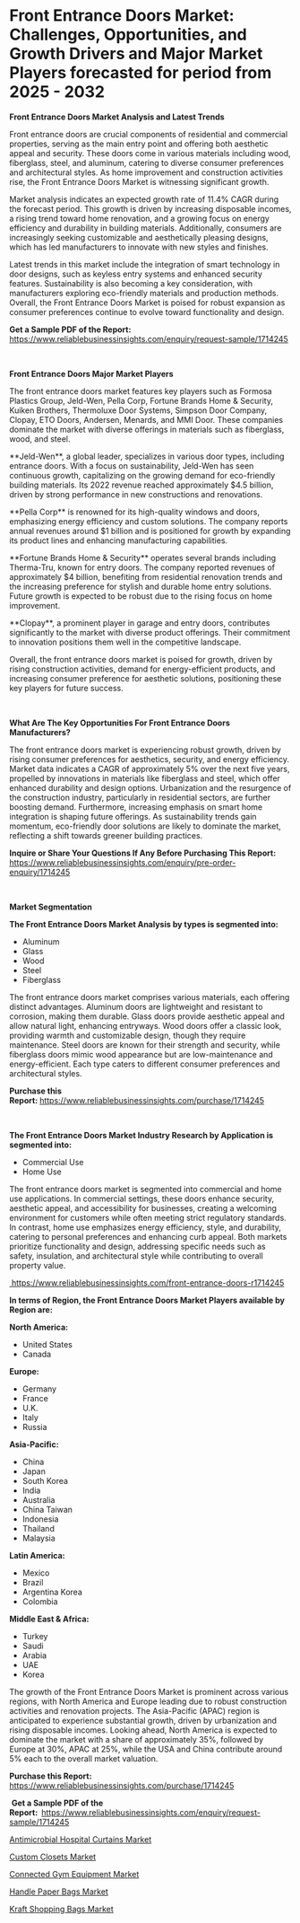 <p><h1>Front Entrance Doors Market: Challenges, Opportunities, and Growth Drivers and Major Market Players forecasted for period from 2025 - 2032</h1></p><p><strong>Front Entrance Doors Market Analysis and Latest Trends</strong></p>
<p><p>Front entrance doors are crucial components of residential and commercial properties, serving as the main entry point and offering both aesthetic appeal and security. These doors come in various materials including wood, fiberglass, steel, and aluminum, catering to diverse consumer preferences and architectural styles. As home improvement and construction activities rise, the Front Entrance Doors Market is witnessing significant growth.</p><p>Market analysis indicates an expected growth rate of 11.4% CAGR during the forecast period. This growth is driven by increasing disposable incomes, a rising trend toward home renovation, and a growing focus on energy efficiency and durability in building materials. Additionally, consumers are increasingly seeking customizable and aesthetically pleasing designs, which has led manufacturers to innovate with new styles and finishes.</p><p>Latest trends in this market include the integration of smart technology in door designs, such as keyless entry systems and enhanced security features. Sustainability is also becoming a key consideration, with manufacturers exploring eco-friendly materials and production methods. Overall, the Front Entrance Doors Market is poised for robust expansion as consumer preferences continue to evolve toward functionality and design.</p></p>
<p><strong>Get a Sample PDF of the Report:&nbsp;</strong> <a href="https://www.reliablebusinessinsights.com/enquiry/request-sample/1714245?utm_campaign=950&utm_medium=2&utm_source=Github&utm_content=ia&utm_term=07022025&utm_id=front-entrance-doors">https://www.reliablebusinessinsights.com/enquiry/request-sample/1714245</a></p>
<p>&nbsp;</p>
<p><strong>Front Entrance Doors Major Market Players</strong></p>
<p><p>The front entrance doors market features key players such as Formosa Plastics Group, Jeld-Wen, Pella Corp, Fortune Brands Home & Security, Kuiken Brothers, Thermoluxe Door Systems, Simpson Door Company, Clopay, ETO Doors, Andersen, Menards, and MMI Door. These companies dominate the market with diverse offerings in materials such as fiberglass, wood, and steel.</p><p>**Jeld-Wen**, a global leader, specializes in various door types, including entrance doors. With a focus on sustainability, Jeld-Wen has seen continuous growth, capitalizing on the growing demand for eco-friendly building materials. Its 2022 revenue reached approximately $4.5 billion, driven by strong performance in new constructions and renovations.</p><p>**Pella Corp** is renowned for its high-quality windows and doors, emphasizing energy efficiency and custom solutions. The company reports annual revenues around $1 billion and is positioned for growth by expanding its product lines and enhancing manufacturing capabilities.</p><p>**Fortune Brands Home & Security** operates several brands including Therma-Tru, known for entry doors. The company reported revenues of approximately $4 billion, benefiting from residential renovation trends and the increasing preference for stylish and durable home entry solutions. Future growth is expected to be robust due to the rising focus on home improvement.</p><p>**Clopay**, a prominent player in garage and entry doors, contributes significantly to the market with diverse product offerings. Their commitment to innovation positions them well in the competitive landscape.</p><p>Overall, the front entrance doors market is poised for growth, driven by rising construction activities, demand for energy-efficient products, and increasing consumer preference for aesthetic solutions, positioning these key players for future success.</p></p>
<p>&nbsp;</p>
<p><strong>What Are The Key Opportunities For Front Entrance Doors Manufacturers?</strong></p>
<p><p>The front entrance doors market is experiencing robust growth, driven by rising consumer preferences for aesthetics, security, and energy efficiency. Market data indicates a CAGR of approximately 5% over the next five years, propelled by innovations in materials like fiberglass and steel, which offer enhanced durability and design options. Urbanization and the resurgence of the construction industry, particularly in residential sectors, are further boosting demand. Furthermore, increasing emphasis on smart home integration is shaping future offerings. As sustainability trends gain momentum, eco-friendly door solutions are likely to dominate the market, reflecting a shift towards greener building practices.</p></p>
<p><strong>Inquire or Share Your Questions If Any Before Purchasing This Report:</strong> <a href="https://www.reliablebusinessinsights.com/enquiry/pre-order-enquiry/1714245?utm_campaign=950&utm_medium=2&utm_source=Github&utm_content=ia&utm_term=07022025&utm_id=front-entrance-doors">https://www.reliablebusinessinsights.com/enquiry/pre-order-enquiry/1714245</a></p>
<p>&nbsp;</p>
<p><strong>Market Segmentation</strong></p>
<p><strong>The Front Entrance Doors Market Analysis by types is segmented into:</strong></p>
<p><ul><li>Aluminum</li><li>Glass</li><li>Wood</li><li>Steel</li><li>Fiberglass</li></ul></p>
<p><p>The front entrance doors market comprises various materials, each offering distinct advantages. Aluminum doors are lightweight and resistant to corrosion, making them durable. Glass doors provide aesthetic appeal and allow natural light, enhancing entryways. Wood doors offer a classic look, providing warmth and customizable design, though they require maintenance. Steel doors are known for their strength and security, while fiberglass doors mimic wood appearance but are low-maintenance and energy-efficient. Each type caters to different consumer preferences and architectural styles.</p></p>
<p><strong>Purchase this Report:&nbsp;</strong><a href="https://www.reliablebusinessinsights.com/purchase/1714245?utm_campaign=950&utm_medium=2&utm_source=Github&utm_content=ia&utm_term=07022025&utm_id=front-entrance-doors">https://www.reliablebusinessinsights.com/purchase/1714245</a></p>
<p>&nbsp;</p>
<p><strong>The Front Entrance Doors Market Industry Research by Application is segmented into:</strong></p>
<p><ul><li>Commercial Use</li><li>Home Use</li></ul></p>
<p><p>The front entrance doors market is segmented into commercial and home use applications. In commercial settings, these doors enhance security, aesthetic appeal, and accessibility for businesses, creating a welcoming environment for customers while often meeting strict regulatory standards. In contrast, home use emphasizes energy efficiency, style, and durability, catering to personal preferences and enhancing curb appeal. Both markets prioritize functionality and design, addressing specific needs such as safety, insulation, and architectural style while contributing to overall property value.</p></p>
<p><a href="https://www.reliablebusinessinsights.com/front-entrance-doors-r1714245?utm_campaign=950&utm_medium=2&utm_source=Github&utm_content=ia&utm_term=07022025&utm_id=front-entrance-doors">&nbsp;https://www.reliablebusinessinsights.com/front-entrance-doors-r1714245</a></p>
<p><strong>In terms of Region, the Front Entrance Doors Market Players available by Region are:</strong></p>
<p>
    <p> <strong> North America: </strong>
        <ul>
            <li>United States</li>
            <li>Canada</li>
        </ul>
        </p> 
    <p> <strong> Europe: </strong>
        <ul>
            <li>Germany</li>
            <li>France</li>
            <li>U.K.</li>
            <li>Italy</li>
            <li>Russia</li>
        </ul>
        </p> 
    <p> <strong> Asia-Pacific: </strong>
        <ul>
            <li>China</li>
            <li>Japan</li>
            <li>South Korea</li>
            <li>India</li>
            <li>Australia</li>
            <li>China Taiwan</li>
            <li>Indonesia</li>
            <li>Thailand</li>
            <li>Malaysia</li>
        </ul>
        </p> 
    <p> <strong> Latin America: </strong>
        <ul>
            <li>Mexico</li>
            <li>Brazil</li>
            <li>Argentina Korea</li>
            <li>Colombia</li>
        </ul>
        </p> 
    <p> <strong> Middle East & Africa: </strong>
        <ul>
            <li>Turkey</li>
            <li>Saudi</li>
            <li>Arabia</li>
            <li>UAE</li>
            <li>Korea</li>
        </ul>
    </p>
    </p>
<p><p>The growth of the Front Entrance Doors Market is prominent across various regions, with North America and Europe leading due to robust construction activities and renovation projects. The Asia-Pacific (APAC) region is anticipated to experience substantial growth, driven by urbanization and rising disposable incomes. Looking ahead, North America is expected to dominate the market with a share of approximately 35%, followed by Europe at 30%, APAC at 25%, while the USA and China contribute around 5% each to the overall market valuation.</p></p>
<p><strong>Purchase this Report: </strong><a href="https://www.reliablebusinessinsights.com/purchase/1714245?utm_campaign=950&utm_medium=2&utm_source=Github&utm_content=ia&utm_term=07022025&utm_id=front-entrance-doors">https://www.reliablebusinessinsights.com/purchase/1714245</a></p>
<p>&nbsp;<strong>Get a Sample PDF of the Report:&nbsp;&nbsp;</strong><a href="https://www.reliablebusinessinsights.com/enquiry/request-sample/1714245?utm_campaign=950&utm_medium=2&utm_source=Github&utm_content=ia&utm_term=07022025&utm_id=front-entrance-doors">https://www.reliablebusinessinsights.com/enquiry/request-sample/1714245</a></p>
<p><strong></strong></p>
<p><p><a href="https://github.com/ryanbell8967/Market-Research-Report-List-1/blob/main/antimicrobial-hospital-curtains-market.md?utm_campaign=950&utm_medium=2&utm_source=Github&utm_content=ia&utm_term=07022025&utm_id=front-entrance-doors">Antimicrobial Hospital Curtains Market</a></p><p><a href="https://github.com/gemburaunio/Market-Research-Report-List-1/blob/main/custom-closets-market.md?utm_campaign=950&utm_medium=2&utm_source=Github&utm_content=ia&utm_term=07022025&utm_id=front-entrance-doors">Custom Closets Market</a></p><p><a href="https://github.com/yoshih12/Market-Research-Report-List-4/blob/main/connected-gym-equipment-market.md?utm_campaign=950&utm_medium=2&utm_source=Github&utm_content=ia&utm_term=07022025&utm_id=front-entrance-doors">Connected Gym Equipment Market</a></p><p><a href="https://github.com/fiispend/Market-Research-Report-List-1/blob/main/handle-paper-bags-market.md?utm_campaign=950&utm_medium=2&utm_source=Github&utm_content=ia&utm_term=07022025&utm_id=front-entrance-doors">Handle Paper Bags Market</a></p><p><a href="https://github.com/zsibaqalia/Market-Research-Report-List-1/blob/main/kraft-shopping-bags-market.md?utm_campaign=950&utm_medium=2&utm_source=Github&utm_content=ia&utm_term=07022025&utm_id=front-entrance-doors">Kraft Shopping Bags Market</a></p></p>